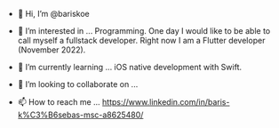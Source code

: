 - 👋 Hi, I’m @bariskoe 
- 👀 I’m interested in ...
Programming. One day I would like to be able to call myself a fullstack developer. Right now I am a Flutter developer (November 2022).

- 🌱 I’m currently learning ...
iOS native development with Swift.

- 💞️ I’m looking to collaborate on ...


- 📫 How to reach me ...
https://www.linkedin.com/in/baris-k%C3%B6sebas-msc-a8625480/

<!---
bariskoe/bariskoe is a ✨ special ✨ repository because its `README.md` (this file) appears on your GitHub profile.
You can click the Preview link to take a look at your changes.
--->
